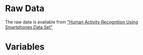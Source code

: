 # Raw Data
The raw data is available from ["Human Activity Recognition Using Smartphones Data Set"](http://archive.ics.uci.edu/ml/datasets/Human+Activity+Recognition+Using+Smartphones)
# Variables

